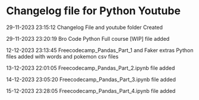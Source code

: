 # Changelog file for Python Youtube

29-11-2023 23:15:12 Changelog File and youtube folder Created


29-11-2023 23:20:19 Bro Code Python Full course [WIP] file added

12-12-2023 23:13:45 Freecodecamp_Pandas_Part_1 and Faker extras Python files added with words and pokemon csv files

13-12-2023 22:01:05 Freecodecamp_Pandas_Part_2.ipynb file added


14-12-2023 23:05:20 Freecodecamp_Pandas_Part_3.ipynb file added

15-12-2023 23:28:05 Freecodecamp_Pandas_Part_4.ipynb file added